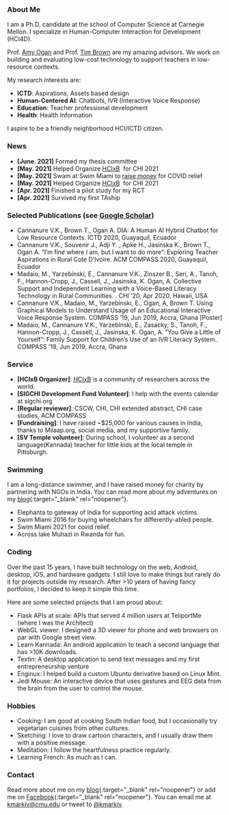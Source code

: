 ### About Me

I am a Ph.D. candidate at the school of Computer Science at Carnegie Mellon. I specialize in Human-Computer Interaction for Development (HCI4D). 

Prof. [Amy Ogan](https://www.amyogan.com/) and Prof. [Tim Brown](https://www.africa.engineering.cmu.edu/faculty-and-staff/directory/bios/brown-tim.html) are my amazing advisors. We work on building and evaluating low-cost technology to support teachers in low-resource contexts. 

My research interests are:
* **ICTD**: Aspirations, Assets based design
* **Human-Centered AI**: Chatbots, IVR (Interactive Voice Response)
* **Education**: Teacher professional development
* **Health**: Health Information

 I aspire to be a friendly neighborhood HCI/ICTD citizen.

### News
* **[June. 2021]** Formed my thesis committee
* **[May. 2021]** Helped Organize [HCIxB](hcixb.org)  for CHI 2021
* **[May. 2021]** Swam at Swim Miami to [raise money](https://milaap.org/fundraisers/swim-oxygen-india-vikram) for COVID relief
* **[May. 2021]** Helped Organize [HCIxB](hcixb.org)  for CHI 2021
* **[Apr. 2021]** Finished a pilot study for my RCT
* **[Apr. 2021]** Survived my first TAship

### Selected Publications (see [Google Scholar](https://scholar.google.com/citations?user=HVuuUzwAAAAJ&hl=en))

* Cannanure V.K., Brown T., Ogan A. DIA: A Human AI Hybrid Chatbot for Low Resource Contexts. ICTD 2020, Guayaquil, Ecuador
* Cannanure V.K., Souvenir J., Adji Y. , Apke H., Jasinska K., Brown T., Ogan A. ”I’m fine where I am, but I want to do more”: Exploring Teacher Aspirations in Rural Cote D’Ivoire. ACM COMPASS 2020, Guayaquil, Ecuador
* Madaio, M., Yarzebinski, E., Cannanure V.K., Zinszer B., Seri, A., Tanoh, F., Hannon-Cropp, J., Cassell, J., Jasinska, K. Ogan, A. Collective Support and Independent Learning with a Voice-Based Literacy Technology in Rural Communities. . CHI ’20, Apr 2020, Hawaii, USA
* Cannanure V.K., Madaio, M., Yarzebinski, E., Ogan, A, Brown T. Using Graphical Models to Understand Usage of an Educational Interactive Voice Response System. COMPASS ’19, Jun 2019, Accra, Ghana [Poster]
* Madaio, M., Cannanure V.K., Yarzebinski, E., Zasacky, S., Tanoh, F., Hannon-Cropp, J., Cassell, J., Jasinska, K. Ogan, A. ”You Give a Little of Yourself”: Family Support for Children’s Use of an IVR Literacy System.. COMPASS ’19, Jun 2019, Accra, Ghana

### Service

- **[HCIxB Organizer]**: [HCIxB](hcixb.org) is a community of researchers across the world.
-  **[SIGCHI Development Fund Volunteer]**: I help with the events calendar at sigchi.org
-  **[Regular reviewer]**: CSCW, CHI, CHI extended abstract, CHI case studies, ACM COMPASS
-  **[Fundraising]**: I have raised ~$25,000 for various causes in India, thanks to Milaap.org, social media, and my supportive family.
-  **[SV Temple volunteer]**: During school, I volunteer as a second language(Kannada) teacher for little kids at the local temple in Pittsburgh.

### Swimming
I am a long-distance swimmer, and I have raised money for charity by partnering with NGOs in India. You can read more about my adventures on my [blog](https://kmarkiv.wordpress.com/2017/06/21/swimming-10-miles-from-elephanta-island-to-gateway-of-india-for-acid-attack/){:target="_blank" rel="noopener"}.

* Elephanta to gateway of India for supporting acid attack victims.
* Swim Miami 2016 for buying wheelchairs for differently-abled people.
* Swim Miami 2021 for covid relief.
* Across lake Muhazi in Rwanda for fun.

### Coding
Over the past 15 years, I have built technology on the web, Android, desktop, iOS, and hardware gadgets. I still love to make things but rarely do it for projects outside my research. After >10 years of having fancy portfolios, I decided to keep it simple this time.

Here are some selected projects that I am proud about:

* Flask APIs at scale: APIs that served 4 million users at TeliportMe (where I was the Architect)
* WebGL viewer: I designed a 3D viewer for phone and web browsers on par with Google street view. 
* Learn Kannada: An android application to teach a second language that has >10K downloads.
* Textin: A desktop application to send text messages and my first entrepreneurship venture 
* Enginux: I helped build a custom Ubuntu derivative based on Linux Mint.
* Jedi Mouse: An interactive device that uses gestures and EEG data from the brain from the user to control the mouse.



###  Hobbies
* Cooking: I am good at cooking South Indian food, but I occasionally try vegetarian cuisines from other cultures.
* Sketching: I love to draw cartoon characters, and I usually draw them with a positive message. 
* Meditation: I follow the heartfulness practice regularly.
* Learning French: As much as I can.



###  Contact


Read more about me on my [blog](https://kmarkiv.wordpress.com/){:target="_blank" rel="noopener"} or add me on [Facebook](https://www.facebook.com/vikramkamathc){:target="_blank" rel="noopener"}. You can email me at [kmarkiv@cmu.edu](mailto:kmarkiv@cmu.edu) or tweet to [@kmarkiv](https://twitter.com/kmarkiv).

